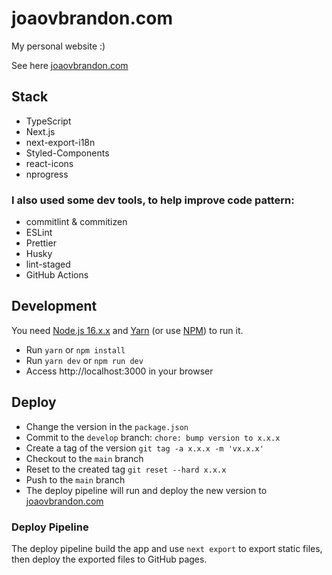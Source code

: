 # joaovbrandon.com

My personal website :)

See here [joaovbrandon.com](https://joaovbrandon.com)

## Stack

- TypeScript
- Next.js
- next-export-i18n
- Styled-Components
- react-icons
- nprogress

### I also used some dev tools, to help improve code pattern:

- commitlint & commitizen
- ESLint
- Prettier
- Husky
- lint-staged
- GitHub Actions

## Development

You need [Node.js 16.x.x](https://nodejs.org/) and [Yarn](https://yarnpkg.com/en/) (or use [NPM](https://www.npmjs.com/)) to run it.

- Run `yarn` or `npm install`
- Run `yarn dev` or `npm run dev`
- Access http://localhost:3000 in your browser

## Deploy

- Change the version in the `package.json`
- Commit to the `develop` branch: `chore: bump version to x.x.x`
- Create a tag of the version `git tag -a x.x.x -m 'vx.x.x'`
- Checkout to the `main` branch
- Reset to the created tag `git reset --hard x.x.x`
- Push to the `main` branch
- The deploy pipeline will run and deploy the new version to [joaovbrandon.com](https://joaovbrandon.com)

### Deploy Pipeline

The deploy pipeline build the app and use `next export` to export static files, then deploy the exported files to GitHub pages.
